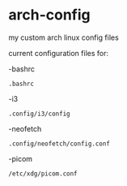 # arch-config
my custom arch linux config files

current configuration files for:

-bashrc
```
.bashrc
```

-i3
```
.config/i3/config
```

-neofetch
```
.config/neofetch/config.conf
```

-picom
```
/etc/xdg/picom.conf
```
